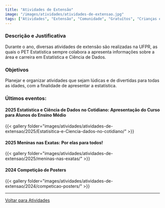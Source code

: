 ```yaml
---
title: "Atividades de Extensão"
image: "/images/atividades/atividades-de-extensao.jpg"
tags: ["Atividades", "Extensão", "Comunidade", "Gratuítos", "Crianças e Adolecentes"]
---
```

  
### **Descrição e Justificativa**
  
Durante o ano, diversas atividades de extensão são realizadas na UFPR, as quais o PET Estatística sempre colabora a apresenta informações sobre a área e carreira em Estatística e Ciência de Dados.

### **Objetivos**

Planejar e organizar atividades que sejam lúdicas e de divertidas para todas as idades, com a finalidade de apresentar a estatística.

### Últimos eventos:

#### 2025 Estatística e Ciência de Dados no Cotidiano: Apresentação do Curso para Alunos do Ensino Médio

{{< gallery folder="images/atividades/atividades-de-extensao/2025/Estatisitica-e-Ciencia-dados-no-cotidiano/" >}}

#### 2025 Meninas nas Exatas: Por elas para todos!

{{< gallery folder="images/atividades/atividades-de-extensao/2025/meninas-nas-exatas/" >}}

#### 2024 Competição de Posters

{{< gallery folder="images/atividades/atividades-de-extensao/2024/competicao-posters/" >}}

---
[Voltar para Atividades](/atividades/)